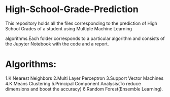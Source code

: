 # High-School-Grade-Prediction

This repository holds all the files corresponding to the prediction of High School Grades of a student using Multiple Machine Learning 

algorithms.Each folder corresponds to a particular algorithm and consists of the Jupyter Notebook with the code and a report.

# Algorithms:
1.K Nearest Neighbors
2.Multi Layer Perceptron
3.Support Vector Machines
4.K Means Clustering
5.Principal Component Analysis(To reduce dimensions and boost the accuracy)
6.Random Forest(Ensemble Learning).
